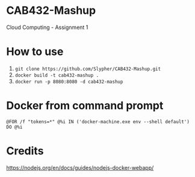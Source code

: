 # CAB432-Mashup
Cloud Computing - Assignment 1

# How to use
1. `git clone https://github.com/Slypher/CAB432-Mashup.git`
2. `docker build -t cab432-mashup .`
3. `docker run -p 8080:8080 -d cab432-mashup`

# Docker from command prompt
`@FOR /f "tokens=*" @%i IN ('docker-machine.exe env --shell default') DO @%i`

# Credits
https://nodejs.org/en/docs/guides/nodejs-docker-webapp/
